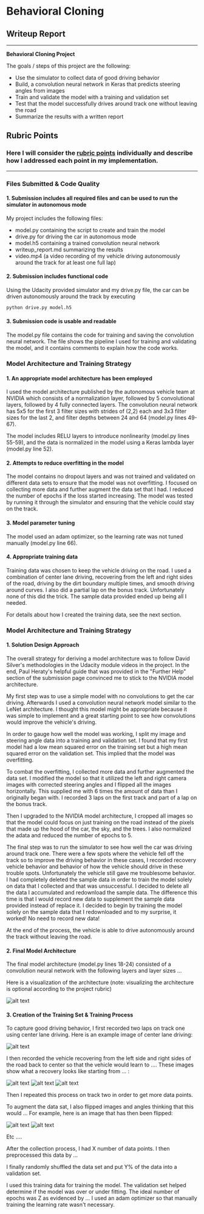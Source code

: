 # **Behavioral Cloning** 

## Writeup Report

---

**Behavioral Cloning Project**

The goals / steps of this project are the following:
* Use the simulator to collect data of good driving behavior
* Build, a convolution neural network in Keras that predicts steering angles from images
* Train and validate the model with a training and validation set
* Test that the model successfully drives around track one without leaving the road
* Summarize the results with a written report


[//]: # (Image References)

[image1]: ./examples/placeholder.png "Model Visualization"
[image2]: ./examples/placeholder.png "Grayscaling"
[image3]: ./examples/placeholder_small.png "Recovery Image"
[image4]: ./examples/placeholder_small.png "Recovery Image"
[image5]: ./examples/placeholder_small.png "Recovery Image"
[image6]: ./examples/placeholder_small.png "Normal Image"
[image7]: ./examples/placeholder_small.png "Flipped Image"

## Rubric Points
### Here I will consider the [rubric points](https://review.udacity.com/#!/rubrics/432/view) individually and describe how I addressed each point in my implementation.  

---
### Files Submitted & Code Quality

#### 1. Submission includes all required files and can be used to run the simulator in autonomous mode

My project includes the following files:
* model.py containing the script to create and train the model
* drive.py for driving the car in autonomous mode
* model.h5 containing a trained convolution neural network 
* writeup_report.md summarizing the results
* video.mp4 (a video recording of my vehicle driving autonomously around the track for at least one full lap)

#### 2. Submission includes functional code
Using the Udacity provided simulator and my drive.py file, the car can be driven autonomously around the track by executing 
```sh
python drive.py model.h5
```

#### 3. Submission code is usable and readable

The model.py file contains the code for training and saving the convolution neural network. The file shows the pipeline I used for training and validating the model, and it contains comments to explain how the code works.

### Model Architecture and Training Strategy

#### 1. An appropriate model architecture has been employed

I used the model architecture published by the autonomous vehicle team at NVIDIA which consists of a normalization layer, followed by 5 convolutional layers, followed by 4 fully connected layers. The convolution neural network has 5x5 for the first 3 filter sizes with strides of (2,2) each and 3x3 filter sizes for the last 2, and filter depths between 24 and 64 (model.py lines 49-67).

The model includes RELU layers to introduce nonlinearity (model.py lines 55-59), and the data is normalized in the model using a Keras lambda layer (model.py line 52). 

#### 2. Attempts to reduce overfitting in the model

The model contains no dropout layers and was not trained and validated on different data sets to ensure that the model was not overfitting. I focused on collecting more data and further augment the data set that I had. I reduced the number of epochs if the loss started increasing. The model was tested by running it through the simulator and ensuring that the vehicle could stay on the track.

#### 3. Model parameter tuning

The model used an adam optimizer, so the learning rate was not tuned manually (model.py line 66).

#### 4. Appropriate training data

Training data was chosen to keep the vehicle driving on the road. I used a combination of center lane driving, recovering from the left and right sides of the road, driving by the dirt boundary multiple times, and smooth driving around curves. I also did a partial lap on the bonus track. Unfortunately none of this did the trick. The sample data provided ended up being all I needed. 

For details about how I created the training data, see the next section. 

### Model Architecture and Training Strategy

#### 1. Solution Design Approach

The overall strategy for deriving a model architecture was to follow David Silver's methodologies in the Udacity module videos in the project. In the end, Paul Heraty's helpful guide that was provided in the "Further Help" section of the submission page convinced me to stick to the NVIDIA model architecture.

My first step was to use a simple model with no convolutions to get the car driving. Afterwards I used a convolution neural network model similar to the LeNet architecture. I thought this model might be appropriate because it was simple to implement and a great starting point to see how convolutions would improve the vehicle's driving.

In order to gauge how well the model was working, I split my image and steering angle data into a training and validation set. I found that my first model had a low mean squared error on the training set but a high mean squared error on the validation set. This implied that the model was overfitting. 

To combat the overfitting, I collected more data and further augmented the data set. I modified the model so that it utilized the left and right camera images with corrected steering angles and I flipped all the images horizontally. This supplied me with 6 times the amount of data than I originally began with. I recorded 3 laps on the first track and part of a lap on the bonus track.

Then I upgraded to the NVIDIA model architecture, I cropped all images so that the model could focus on just training on the road instead of the pixels that made up the hood of the car, the sky, and the trees. I also normalized the adata and reduced the number of epochs to 5. 

The final step was to run the simulator to see how well the car was driving around track one. There were a few spots where the vehicle fell off the track so to improve the driving behavior in these cases, I recorded recovery vehicle behavior and behavior of how the vehicle should drive in these trouble spots. Unfortunately the vehicle still gave me troublesome behavior. I had completely deleted the sample data in order to train the model solely on data that I collected and that was unsuccessful. I decided to delete all the data I accumulated and redownload the sample data. The difference this time is that I would record new data to supplement the sample data provided instead of replace it. I decided to begin by training the model solely on the sample data that I redownloaded and to my surprise, it worked! No need to record new data!

At the end of the process, the vehicle is able to drive autonomously around the track without leaving the road.

#### 2. Final Model Architecture

The final model architecture (model.py lines 18-24) consisted of a convolution neural network with the following layers and layer sizes ...

Here is a visualization of the architecture (note: visualizing the architecture is optional according to the project rubric)

![alt text][image1]

#### 3. Creation of the Training Set & Training Process

To capture good driving behavior, I first recorded two laps on track one using center lane driving. Here is an example image of center lane driving:

![alt text][image2]

I then recorded the vehicle recovering from the left side and right sides of the road back to center so that the vehicle would learn to .... These images show what a recovery looks like starting from ... :

![alt text][image3]
![alt text][image4]
![alt text][image5]

Then I repeated this process on track two in order to get more data points.

To augment the data sat, I also flipped images and angles thinking that this would ... For example, here is an image that has then been flipped:

![alt text][image6]
![alt text][image7]

Etc ....

After the collection process, I had X number of data points. I then preprocessed this data by ...


I finally randomly shuffled the data set and put Y% of the data into a validation set. 

I used this training data for training the model. The validation set helped determine if the model was over or under fitting. The ideal number of epochs was Z as evidenced by ... I used an adam optimizer so that manually training the learning rate wasn't necessary.
